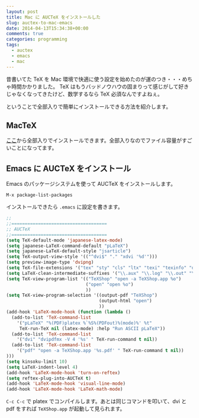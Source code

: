 ```yaml
---
layout: post
title: Mac に AUCTeX をインストールした
slug: auctex-to-mac-emacs
date: 2014-04-13T15:34:38+00:00
comments: true
categories: programming
tags:
  - auctex
  - emacs
  - mac
---
```


昔書いてた TeX を Mac 環境で快適に使う設定を始めたのが運のつき・・・めちゃ時間かかりました。
TeX はもうバッドノウハウの固まりって感じがして好きじゃなくなってきたけど、数学するなら TeX 必須なんですよねぇ。

ということで全部入りで簡単にインストールできる方法を紹介します。

## MacTeX
<a href="http://tug.org/mactex/" title="MacTeX" target="_blank">ここ</a>から全部入りでインストールできます。全部入りなのでファイル容量がすごいことになってます。

## Emacs に AUCTeX をインストール
Emacs のパッケージシステムを使って AUCTeX をインストールします。

    M-x package-list-packages

インストールできたら `.emacs` に設定を書きます。

```lisp
;;
;;====================================
;; AUCTeX
;;====================================
(setq TeX-default-mode 'japanese-latex-mode)
(setq japanese-LaTeX-command-default "pLaTeX")
(setq japanese-LaTeX-default-style "jsarticle")
(setq TeX-output-view-style '(("^dvi$" "." "xdvi '%d'")))
(setq preview-image-type 'dvipng)
(setq TeX-file-extensions '("tex" "sty" "cls" "ltx" "texi" "texinfo" "dtx"))
(setq LaTeX-clean-intermediate-suffixes '("\\.aux" "\\.log" "\\.out" "\\.toc" "\\.brf" "\\.nav" "\\.snm"))
(setq TeX-view-program-list '(("TeXShop" "open -a TeXShop.app %o")
                              ("open" "open %o")
                              ))
(setq TeX-view-program-selection '((output-pdf "TeXShop")
                                   (output-html "open")
                                   ))
(add-hook 'LaTeX-mode-hook (function (lambda ()
  (add-to-list 'TeX-command-list
    '("pLaTeX" "%(PDF)platex %`%S%(PDFout)%(mode)%' %t"
     TeX-run-TeX nil (latex-mode) :help "Run ASCII pLaTeX"))
  (add-to-list 'TeX-command-list
    '("dvi" "dvipdfmx -V 4 '%s' " TeX-run-command t nil))
  (add-to-list 'TeX-command-list
    '("pdf" "open -a TeXShop.app '%s.pdf' " TeX-run-command t nil))
)))
(setq kinsoku-limit 10)
(setq LaTeX-indent-level 4)
(add-hook 'LaTeX-mode-hook 'turn-on-reftex)
(setq reftex-plug-into-AUCTeX t)
(add-hook 'LaTeX-mode-hook 'visual-line-mode)
(add-hook 'LaTeX-mode-hook 'LaTeX-math-mode)
```

`C-c C-c` で platex でコンパイルします。あとは同じコマンドを叩いて、dvi と pdf をすれば `TeXShop.app` が起動して見られます。
